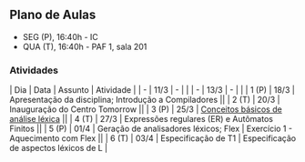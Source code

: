 ## Plano de Aulas

- SEG (P), 16:40h - IC
- QUA (T), 16:40h - PAF 1, sala 201

### Atividades

| Dia | Data | Assunto | Atividade |
|  -  | 11/3 | - | |
|  -  | 13/3 | - | |
| 1 (P) | 18/3 | Apresentação da disciplina; Introdução a Compiladores ||
| 2 (T) | 20/3 | Inauguração do Centro Tomorrow ||
| 3 (P) | 25/3 | [Conceitos básicos de análise léxica](https://www3.nd.edu/~dthain/compilerbook/chapter3.pdf) ||
| 4 (T) | 27/3 | Expressões regulares (ER) e Autômatos Finitos ||
| 5 (P) | 01/4 | Geração de analisadores léxicos; Flex | Exercício 1 - Aquecimento com Flex ||
| 6 (T) | 03/4 | Especificação de T1 | Especificação de aspectos léxicos de L |

<!--
| 7   | 06/9 | [Conceitos básicos de análise sintática](https://www3.nd.edu/~dthain/compilerbook/chapter4.pdf) | Quiz 4
| 8 (P) | 11/9 | Bison e integração com Flex | Exercício 2 - Aquecimento com Bison
| 9   | 13/9 | Análise sintática descendente | Exercício 3
| 10 (P) | 18/9 | Análise sintática preditiva | Exercício 4
| 11  | 20/9 | Análise LL(1) | Exercício 5, parte 1
| 12  | 25/9 | SBES 2023 | Leitura e exercícios, Entrega de T1
| 13  | 27/9 | SBES 2023 | Leitura e exercícios
| 14 (P) | 02/10 | Bison básico | Exercício 6 - Validador
| 15  | 04/10 | Análise sintática ascendente e SLR | Exercício 5, parte 2 
| 16 (P) | 09/10 | Análise LR(1), LALR(1) e Bison | 
| 17  | 11/10 | Bison e ações semânticas | Exercício 7 - Interpretador 
| 18  | 16/10 | Sem aula | Uso do horário para fazer exercícios
| 19  | 18/10 | Tradução dirigida por sintaxe | Exercício 8 - Avaliador
| 20  | 23/10 | Especificação de T2+T3 | B-Lite (Aspectos sintáticos); Exercício 9 - Gramática para Blite
| 21  | 25/10 | Análise Semântica | 
| 22  | 30/10 | Análise Semântica | 
| 23  | 01/11 | Análise Semântica | 
-->

